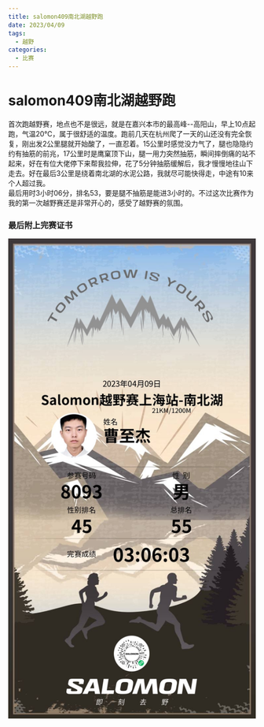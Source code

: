 ```yaml
---
title: salomon409南北湖越野跑
date: 2023/04/09
tags:
  - 越野
categories:
  - 比赛
---
```


# salomon409南北湖越野跑

首次跑越野赛，地点也不是很远，就是在嘉兴本市的最高峰--高阳山，早上10点起跑，气温20℃，属于很舒适的温度。跑前几天在杭州爬了一天的山还没有完全恢复，刚出发2公里腿就开始酸了，一直忍着。15公里时感觉没力气了，腿也隐隐约约有抽筋的前兆，17公里时是鹰窠顶下山，腿一用力突然抽筋，瞬间摔倒痛的站不起来，好在有位大佬停下来帮我拉伸，花了5分钟抽筋缓解后，我才慢慢地往山下走去。好在最后3公里是绕着南北湖的水泥公路，我就尽可能快得走，中途有10来个人超过我。  
最后用时3小时06分，排名53，要是腿不抽筋是能进3小时的。不过这次比赛作为我的第一次越野赛还是非常开心的，感受了越野赛的氛围。

### 最后附上完赛证书

<img src="../img/1.png"/>
